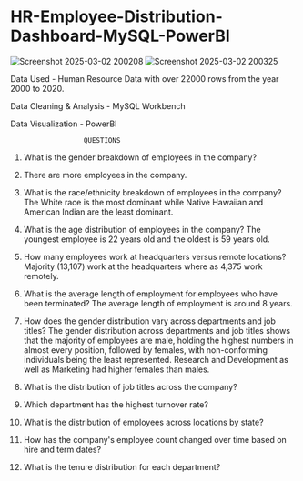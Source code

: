 # HR-Employee-Distribution-Dashboard-MySQL-PowerBI

![Screenshot 2025-03-02 200208](https://github.com/user-attachments/assets/471a866c-b3d1-4e5c-80b0-0316f869fed1)
![Screenshot 2025-03-02 200325](https://github.com/user-attachments/assets/fe0b85d6-3803-4bb3-a52d-afdb37dba9c2)


Data Used - Human Resource Data with over 22000 rows from the year 2000 to 2020.

Data Cleaning & Analysis - MySQL Workbench

Data Visualization - PowerBI

                      QUESTIONS

1.	What is the gender breakdown of employees in the company?
2.	There are more employees in the company.
3.	What is the race/ethnicity breakdown of employees in the company?
    The White race is the most dominant while Native Hawaiian and American Indian are the least dominant.

4.	What is the age distribution of employees in the company?
    The youngest employee is 22 years old and the oldest is 59 years old.

5.	How many employees work at headquarters versus remote locations?
    Majority (13,107) work at the headquarters where as 4,375 work remotely.

6.	What is the average length of employment for employees who have been terminated?
    The average length of employment is around 8 years.

7.	How does the gender distribution vary across departments and job titles?
    The gender distribution across departments and job titles shows that the majority of employees are male, holding the highest numbers       in almost every position, followed by females, with non-conforming individuals being the least represented. Research and Development       as well as Marketing had higher females than males. 

8.	What is the distribution of job titles across the company?
9.	Which department has the highest turnover rate?
10.	What is the distribution of employees across locations by state?
11.	How has the company's employee count changed over time based on hire and term dates?
12.	What is the tenure distribution for each department?


